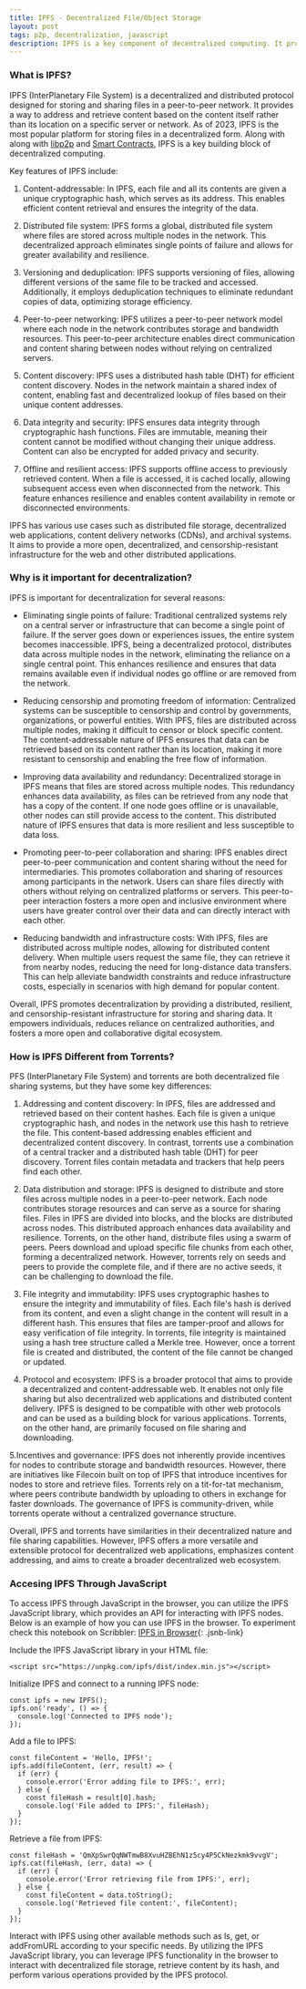 ```yaml
---
title: IPFS - Decentralized File/Object Storage
layout: post
tags: p2p, decentralization, javascript
description: IPFS is a key component of decentralized computing. It provides a mechanism to store files/data in a decentralized way without the need for a server. This can help in builiding DApps (decentralized applications).
---
```


### What is IPFS?
IPFS (InterPlanetary File System) is a decentralized and distributed protocol designed for storing and sharing files in a peer-to-peer network. It provides a way to address and retrieve content based on the content itself rather than its location on a specific server or network. As of 2023, IPFS is the most popular platform for storing files in a decentralized form. Along with along with [libp2p](/2023/05/31/Libp2p-Decentralized-Applications.html) and [Smart Contracts](/2023/05/29/Interacting-with-Smart-Contracts-Ethereum-in-JavaScript.html), IPFS is a key building block of decentralized computing.

Key features of IPFS include:

1. Content-addressable: In IPFS, each file and all its contents are given a unique cryptographic hash, which serves as its address. This enables efficient content retrieval and ensures the integrity of the data.

2. Distributed file system: IPFS forms a global, distributed file system where files are stored across multiple nodes in the network. This decentralized approach eliminates single points of failure and allows for greater availability and resilience.

3. Versioning and deduplication: IPFS supports versioning of files, allowing different versions of the same file to be tracked and accessed. Additionally, it employs deduplication techniques to eliminate redundant copies of data, optimizing storage efficiency.

4. Peer-to-peer networking: IPFS utilizes a peer-to-peer network model where each node in the network contributes storage and bandwidth resources. This peer-to-peer architecture enables direct communication and content sharing between nodes without relying on centralized servers.

5. Content discovery: IPFS uses a distributed hash table (DHT) for efficient content discovery. Nodes in the network maintain a shared index of content, enabling fast and decentralized lookup of files based on their unique content addresses.

6. Data integrity and security: IPFS ensures data integrity through cryptographic hash functions. Files are immutable, meaning their content cannot be modified without changing their unique address. Content can also be encrypted for added privacy and security.

7. Offline and resilient access: IPFS supports offline access to previously retrieved content. When a file is accessed, it is cached locally, allowing subsequent access even when disconnected from the network. This feature enhances resilience and enables content availability in remote or disconnected environments.

IPFS has various use cases such as distributed file storage, decentralized web applications, content delivery networks (CDNs), and archival systems. It aims to provide a more open, decentralized, and censorship-resistant infrastructure for the web and other distributed applications.

### Why is it important for decentralization?
IPFS is important for decentralization for several reasons:

- Eliminating single points of failure: Traditional centralized systems rely on a central server or infrastructure that can become a single point of failure. If the server goes down or experiences issues, the entire system becomes inaccessible. IPFS, being a decentralized protocol, distributes data across multiple nodes in the network, eliminating the reliance on a single central point. This enhances resilience and ensures that data remains available even if individual nodes go offline or are removed from the network.

- Reducing censorship and promoting freedom of information: Centralized systems can be susceptible to censorship and control by governments, organizations, or powerful entities. With IPFS, files are distributed across multiple nodes, making it difficult to censor or block specific content. The content-addressable nature of IPFS ensures that data can be retrieved based on its content rather than its location, making it more resistant to censorship and enabling the free flow of information.

- Improving data availability and redundancy: Decentralized storage in IPFS means that files are stored across multiple nodes. This redundancy enhances data availability, as files can be retrieved from any node that has a copy of the content. If one node goes offline or is unavailable, other nodes can still provide access to the content. This distributed nature of IPFS ensures that data is more resilient and less susceptible to data loss.

- Promoting peer-to-peer collaboration and sharing: IPFS enables direct peer-to-peer communication and content sharing without the need for intermediaries. This promotes collaboration and sharing of resources among participants in the network. Users can share files directly with others without relying on centralized platforms or servers. This peer-to-peer interaction fosters a more open and inclusive environment where users have greater control over their data and can directly interact with each other.

- Reducing bandwidth and infrastructure costs: With IPFS, files are distributed across multiple nodes, allowing for distributed content delivery. When multiple users request the same file, they can retrieve it from nearby nodes, reducing the need for long-distance data transfers. This can help alleviate bandwidth constraints and reduce infrastructure costs, especially in scenarios with high demand for popular content.

Overall, IPFS promotes decentralization by providing a distributed, resilient, and censorship-resistant infrastructure for storing and sharing data. It empowers individuals, reduces reliance on centralized authorities, and fosters a more open and collaborative digital ecosystem.

### How is IPFS Different from Torrents?
PFS (InterPlanetary File System) and torrents are both decentralized file sharing systems, but they have some key differences:

1. Addressing and content discovery: In IPFS, files are addressed and retrieved based on their content hashes. Each file is given a unique cryptographic hash, and nodes in the network use this hash to retrieve the file. This content-based addressing enables efficient and decentralized content discovery. In contrast, torrents use a combination of a central tracker and a distributed hash table (DHT) for peer discovery. Torrent files contain metadata and trackers that help peers find each other.

2. Data distribution and storage: IPFS is designed to distribute and store files across multiple nodes in a peer-to-peer network. Each node contributes storage resources and can serve as a source for sharing files. Files in IPFS are divided into blocks, and the blocks are distributed across nodes. This distributed approach enhances data availability and resilience. Torrents, on the other hand, distribute files using a swarm of peers. Peers download and upload specific file chunks from each other, forming a decentralized network. However, torrents rely on seeds and peers to provide the complete file, and if there are no active seeds, it can be challenging to download the file.

3. File integrity and immutability: IPFS uses cryptographic hashes to ensure the integrity and immutability of files. Each file's hash is derived from its content, and even a slight change in the content will result in a different hash. This ensures that files are tamper-proof and allows for easy verification of file integrity. In torrents, file integrity is maintained using a hash tree structure called a Merkle tree. However, once a torrent file is created and distributed, the content of the file cannot be changed or updated.

4. Protocol and ecosystem: IPFS is a broader protocol that aims to provide a decentralized and content-addressable web. It enables not only file sharing but also decentralized web applications and distributed content delivery. IPFS is designed to be compatible with other web protocols and can be used as a building block for various applications. Torrents, on the other hand, are primarily focused on file sharing and downloading.

5.Incentives and governance: IPFS does not inherently provide incentives for nodes to contribute storage and bandwidth resources. However, there are initiatives like Filecoin built on top of IPFS that introduce incentives for nodes to store and retrieve files. Torrents rely on a tit-for-tat mechanism, where peers contribute bandwidth by uploading to others in exchange for faster downloads. The governance of IPFS is community-driven, while torrents operate without a centralized governance structure.

Overall, IPFS and torrents have similarities in their decentralized nature and file sharing capabilities. However, IPFS offers a more versatile and extensible protocol for decentralized web applications, emphasizes content addressing, and aims to create a broader decentralized web ecosystem.

### Accesing IPFS Through JavaScript
To access IPFS through JavaScript in the browser, you can utilize the IPFS JavaScript library, which provides an API for interacting with IPFS nodes. Below is an example of how you can use IPFS in the browser. To experiment check this notebook on Scribbler: [IPFS in Browser](https://app.scribbler.live/#./examples/IPFS-in-Browser.jsnb){: .jsnb-link} 
	
	
Include the IPFS JavaScript library in your HTML file:

	<script src="https://unpkg.com/ipfs/dist/index.min.js"></script>

Initialize IPFS and connect to a running IPFS node:
	
	const ipfs = new IPFS();
	ipfs.on('ready', () => {
	  console.log('Connected to IPFS node');
	});

Add a file to IPFS:
	
	const fileContent = 'Hello, IPFS!';
	ipfs.add(fileContent, (err, result) => {
	  if (err) {
	    console.error('Error adding file to IPFS:', err);
	  } else {
	    const fileHash = result[0].hash;
	    console.log('File added to IPFS:', fileHash);
	  }
	});

Retrieve a file from IPFS:
	
	const fileHash = 'QmXpSwrQqNWTmwB8XvuHZBEhN1z5cy4P5CkNezkmk9vvgV';
	ipfs.cat(fileHash, (err, data) => {
	  if (err) {
	    console.error('Error retrieving file from IPFS:', err);
	  } else {
	    const fileContent = data.toString();
	    console.log('Retrieved file content:', fileContent);
	  }
	});
	
Interact with IPFS using other available methods such as ls, get, or addFromURL according to your specific needs. By utilizing the IPFS JavaScript library, you can leverage IPFS functionality in the browser to interact with decentralized file storage, retrieve content by its hash, and perform various operations provided by the IPFS protocol. 
